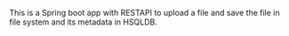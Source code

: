 This is a Spring boot app with RESTAPI to upload a file and save the file in file system and its metadata in HSQLDB.
